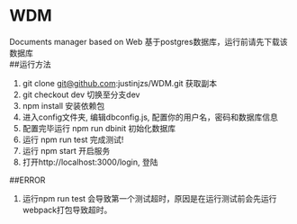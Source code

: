 # WDM
Documents manager based on Web
基于postgres数据库，运行前请先下载该数据库  
##运行方法  
1. git clone git@github.com:justinjzs/WDM.git 获取副本  
2. git checkout dev 切换至分支dev  
3. npm install 安装依赖包  
4. 进入config文件夹, 编辑dbconfig.js, 配置你的用户名，密码和数据库信息  
5. 配置完毕运行 npm run dbinit 初始化数据库  
6. 运行 npm run test 完成测试!  
7. 运行 npm start 开启服务  
8. 打开http://localhost:3000/login, 登陆

##ERROR
1. 运行npm run test 会导致第一个测试超时，原因是在运行测试前会先运行webpack打包导致超时。

